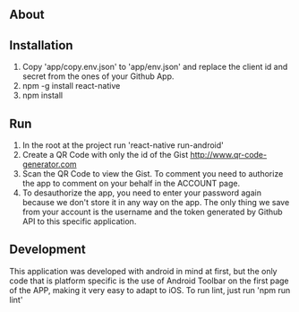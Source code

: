 ## About

## Installation

1. Copy 'app/copy.env.json' to 'app/env.json' and replace the client id and secret from the ones of your Github App.
1. npm -g install react-native
1. npm install

## Run

1. In the root at the project run 'react-native run-android'
1. Create a QR Code with only the id of the Gist http://www.qr-code-generator.com
1. Scan the QR Code to view the Gist. To comment you need to authorize the app to comment on your behalf in the ACCOUNT page.
1. To desauthorize the app, you need to enter your password again because we don't store it in any way on the app. The only thing we save from your account is the username and the token generated by Github API to this specific application.

## Development

This application was developed with android in mind at first, but the only code that is platform specific is the use of Android Toolbar on the first page of the APP, making it very easy to adapt to iOS.
To run lint, just run 'npm run lint' 